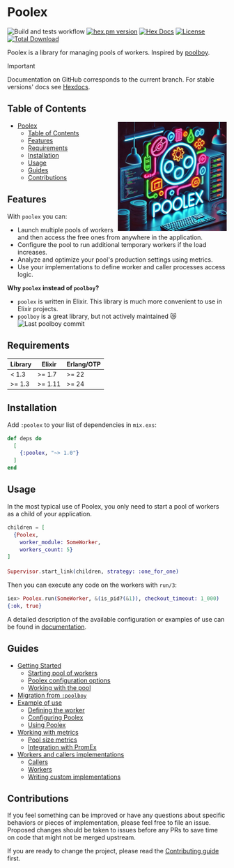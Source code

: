 # Poolex

![Build and tests workflow](https://github.com/general-CbIC/poolex/actions/workflows/ci-tests.yml/badge.svg)
[![hex.pm version](https://img.shields.io/hexpm/v/poolex.svg?style=flat)](https://hex.pm/packages/poolex)
[![Hex Docs](https://img.shields.io/badge/hex-docs-lightgreen.svg?style=flat)](https://hexdocs.pm/poolex/)
[![License](https://img.shields.io/hexpm/l/poolex.svg?style=flat)](https://github.com/general-CbIC/poolex/blob/main/LICENSE)
[![Total Download](https://img.shields.io/hexpm/dt/poolex.svg?style=flat)](https://hex.pm/packages/poolex)

Poolex is a library for managing pools of workers. Inspired by [poolboy](https://github.com/devinus/poolboy).

> [!IMPORTANT]  
> Documentation on GitHub corresponds to the current branch. For stable versions' docs see [Hexdocs](https://hexdocs.pm/poolex/).

## Table of Contents

<img alt="Poolex logo" src="https://raw.githubusercontent.com/general-CbIC/poolex/develop/assets/poolex.jpeg" width="250" height="250" align="right"/>

- [Poolex](#poolex)
  - [Table of Contents](#table-of-contents)
  - [Features](#features)
  - [Requirements](#requirements)
  - [Installation](#installation)
  - [Usage](#usage)
  - [Guides](#guides)
  - [Contributions](#contributions)

## Features

With `poolex` you can:

- Launch multiple pools of workers and then access the free ones from anywhere in the application.
- Configure the pool to run additional temporary workers if the load increases.
- Analyze and optimize your pool's production settings using metrics.
- Use your implementations to define worker and caller processes access logic.

**Why `poolex` instead of `poolboy`?**
  
- `poolex` is written in Elixir. This library is much more convenient to use in Elixir projects.
- `poolboy` is a great library, but not actively maintained :crying_cat_face: ![Last poolboy commit](https://img.shields.io/github/last-commit/devinus/poolboy?style=flat)

## Requirements

| Library | Elixir  | Erlang/OTP |
|---------|---------|------------|
| < 1.3   | >= 1.7  | >= 22      |
| >= 1.3  | >= 1.11 | >= 24      |

## Installation

Add `:poolex` to your list of dependencies in `mix.exs`:

```elixir
def deps do
  [
    {:poolex, "~> 1.0"}
  ]
end
```

## Usage

In the most typical use of Poolex, you only need to start a pool of workers as a child of your application.

```elixir
children = [
  {Poolex,
    worker_module: SomeWorker,
    workers_count: 5}
]

Supervisor.start_link(children, strategy: :one_for_one)
```

Then you can execute any code on the workers with `run/3`:

```elixir
iex> Poolex.run(SomeWorker, &(is_pid?(&1)), checkout_timeout: 1_000)
{:ok, true}
```

A detailed description of the available configuration or examples of use can be found in [documentation](https://hexdocs.pm/poolex/getting-started.html).

## Guides

- [Getting Started](https://hexdocs.pm/poolex/getting-started.html)
  - [Starting pool of workers](https://hexdocs.pm/poolex/getting-started.html#starting-pool-of-workers)
  - [Poolex configuration options](https://hexdocs.pm/poolex/getting-started.html#starting-pool-of-workers)
  - [Working with the pool](https://hexdocs.pm/poolex/getting-started.html#working-with-the-pool)
- [Migration from `:poolboy`](https://hexdocs.pm/poolex/migration-from-poolboy.html)
- [Example of use](https://hexdocs.pm/poolex/example-of-use.html)
  - [Defining the worker](https://hexdocs.pm/poolex/example-of-use.html#defining-the-worker)
  - [Configuring Poolex](https://hexdocs.pm/poolex/example-of-use.html#configuring-poolex)
  - [Using Poolex](https://hexdocs.pm/poolex/example-of-use.html#using-poolex)
- [Working with metrics](https://hexdocs.pm/poolex/pool-metrics.html)
  - [Pool size metrics](https://hexdocs.pm/poolex/pool-metrics.html#pool-size-metrics)
  - [Integration with PromEx](https://hexdocs.pm/poolex/pool-metrics.html#integration-with-promex)
- [Workers and callers implementations](https://hexdocs.pm/poolex/workers-and-callers-implementations.html)
  - [Callers](https://hexdocs.pm/poolex/workers-and-callers-implementations.html#callers)
  - [Workers](https://hexdocs.pm/poolex/workers-and-callers-implementations.html#workers)
  - [Writing custom implementations](https://hexdocs.pm/poolex/workers-and-callers-implementations.html#writing-custom-implementations)

## Contributions

If you feel something can be improved or have any questions about specific behaviors or pieces of implementation, please feel free to file an issue. Proposed changes should be taken to issues before any PRs to save time on code that might not be merged upstream.

If you are ready to change the project, please read the [Contributing guide](docs/CONTRIBUTING.md) first.
